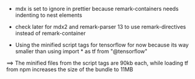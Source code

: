 - mdx is set to ignore in prettier because remark-containers needs indenting to nest
  elements

- check later for mdx2 and remark-parser 13 to use remark-directives instead of
  remark-container

- Using the minified script tags for tensorflow for now because its way smaller than
  using import \* as tf from "@tensorflow"

==> The minified files from the script tags are 90kb each, while loading tf from npm
increases the size of the bundle to 11MB
